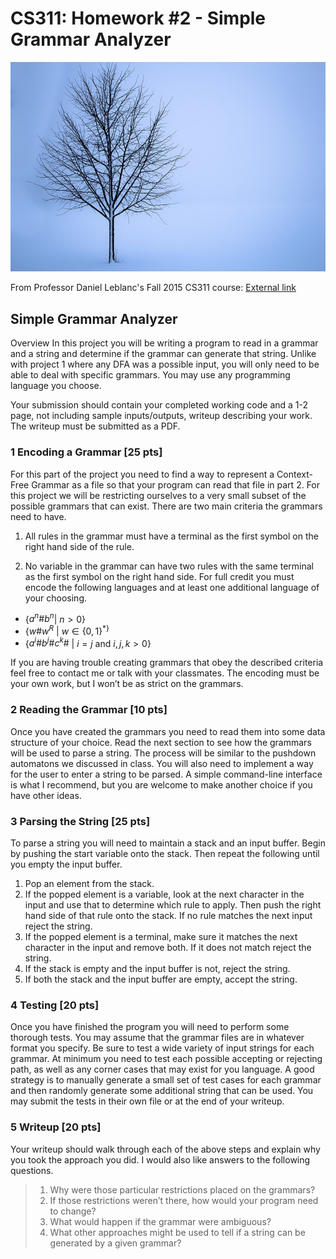 CS311: Homework #2 - Simple Grammar Analyzer
======

![tree](tree.jpg)

From Professor Daniel Leblanc's Fall 2015 CS311 course: [External link](http://web.cecs.pdx.edu/~dleblanc/cs311/project2.pdf)

Simple Grammar Analyzer
-----

Overview
In this project you will be writing a program to read in a grammar and a string and determine
if the grammar can generate that string. Unlike with project 1 where any DFA was a possible
input, you will only need to be able to deal with specific grammars. You may use any programming
language you choose.

Your submission should contain your completed working code and a 1-2 page, not including sample inputs/outputs, writeup describing your work. The writeup must be submitted as a PDF.

### 1 Encoding a Grammar [25 pts]
For this part of the project you need to find a way to represent a Context-Free Grammar as a file so that your program can read that file in part 2. For this project we will be restricting ourselves to a very small subset of the possible grammars that can exist. There are two main criteria the grammars need to have.

1. All rules in the grammar must have a terminal as the first symbol on the right hand side of the rule.

2. No variable in the grammar can have two rules with the same terminal as the first symbol on
the right hand side. For full credit you must encode the following languages and at least one additional language of your choosing.

* {$a^n\#b^n$| $n > 0$}
* {$w\#w^R$ | $w \in \{0, 1\}$<sup>\*}
* {$a^i\#b^j\#c^k\#$ | $i = j$ and $i, j, k > 0$}

If you are having trouble creating grammars that obey the described criteria feel free to contact me or talk with your classmates. The encoding must be your own work, but I won’t be as strict on the grammars.

### 2 Reading the Grammar [10 pts]
Once you have created the grammars you need to read them into some data structure of your choice. Read the next section to see how the grammars will be used to parse a string. The process will be similar to the pushdown automatons we discussed in class. You will also need to implement a way for the user to enter a string to be parsed. A simple command-line interface is what I recommend, but you are welcome to make another choice if you have other ideas.

### 3 Parsing the String [25 pts]
To parse a string you will need to maintain a stack and an input buffer. Begin by pushing the start variable onto the stack. Then repeat the following until you empty the input buffer.
1. Pop an element from the stack.
2. If the popped element is a variable, look at the next character in the input and use that to determine which rule to apply. Then push the right hand side of that rule onto the stack. If no rule matches the next input reject the string.
3. If the popped element is a terminal, make sure it matches the next character in the input and remove both. If it does not match reject the string.
4. If the stack is empty and the input buffer is not, reject the string.
5. If both the stack and the input buffer are empty, accept the string.

### 4 Testing [20 pts]
Once you have finished the program you will need to perform some thorough tests. You may assume that the grammar files are in whatever format you specify. Be sure to test a wide variety of input strings for each grammar. At minimum you need to test each possible accepting or rejecting path, as well as any corner cases that may exist for you language. A good strategy is to manually generate a small set of test cases for each grammar and then randomly generate some additional string that can be used. You may submit the tests in their own file or at the end of your writeup.

### 5 Writeup [20 pts]

Your writeup should walk through each of the above steps and explain why you took the approach
you did. I would also like answers to the following questions.
>1. Why were those particular restrictions placed on the grammars?
>2. If those restrictions weren’t there, how would your program need to change?
>3. What would happen if the grammar were ambiguous?
>4. What other approaches might be used to tell if a string can be generated by a given grammar?
